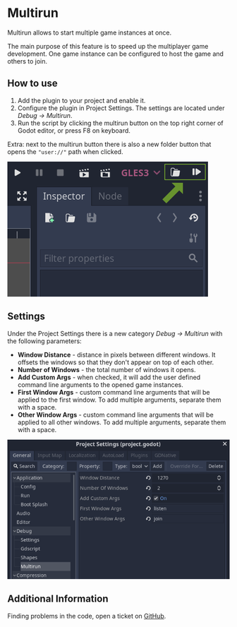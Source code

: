 # Multirun

Multirun allows to start multiple game instances at once.

The main purpose of this feature is to speed up the multiplayer game development. One game instance can be configured to host the game and others to join.

## How to use

1. Add the plugin to your project and enable it.
2. Configure the plugin in Project Settings. The settings are located under *Debug → Multirun*.
3. Run the script by clicking the multirun button on the top right corner of Godot editor, or press F8 on keyboard.

Extra: next to the multirun button there is also a new folder button that opens the `"user://"` path when clicked.

![Screenshot](screenshots/MultirunPreview.png)

## Settings

Under the Project Settings there is a new category *Debug → Multirun* with the following parameters:
* **Window Distance** - distance in pixels between different windows. It offsets the windows so that they don't appear on top of each other.
* **Number of Windows** - the total number of windows it opens.
* **Add Custom Args** - when checked, it will add the user defined command line arguments to the opened game instances.
* **First Window Args** - custom command line arguments that will be applied to the first window. To add multiple arguments, separate them with a space.
* **Other Window Args** - custom command line arguments that will be applied to all other windows. To add multiple arguments, separate them with a space.

![Screenshot](screenshots/MultirunSettings.png)

## Additional Information

Finding problems in the code, open a ticket on [GitHub](https://github.com/perfoon/Multirun/issues).

